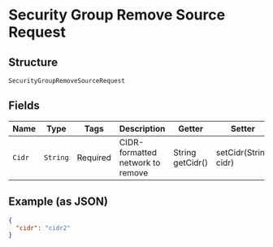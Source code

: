 
# Security Group Remove Source Request

## Structure

`SecurityGroupRemoveSourceRequest`

## Fields

| Name | Type | Tags | Description | Getter | Setter |
|  --- | --- | --- | --- | --- | --- |
| `Cidr` | `String` | Required | CIDR-formatted network to remove | String getCidr() | setCidr(String cidr) |

## Example (as JSON)

```json
{
  "cidr": "cidr2"
}
```

